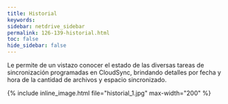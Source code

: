 ```yaml
---
title: Historial
keywords:
sidebar: netdrive_sidebar
permalink: 126-139-historial.html
toc: false
hide_sidebar: false
---
```


Le permite de un vistazo conocer el estado de las diversas tareas de sincronización programadas en CloudSync, brindando detalles por fecha y hora de la cantidad de archivos y espacio sincronizado.

{% include inline_image.html file="historial_1.jpg" max-width="200" %}

